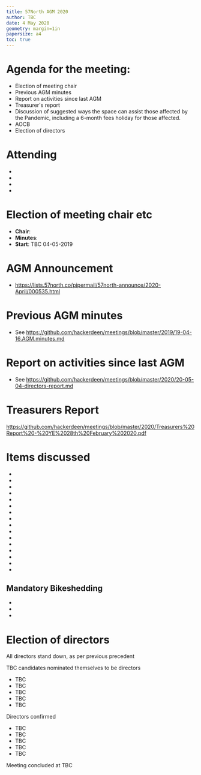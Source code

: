 ```yaml
---
title: 57North AGM 2020
author: TBC
date: 4 May 2020
geometry: margin=1in
papersize: a4
toc: true
---
```


# Agenda for the meeting:

* Election of meeting chair
* Previous AGM minutes
* Report on activities since last AGM
* Treasurer's report
* Discussion of suggested ways the space can assist those affected by the Pandemic, including a 6-month fees holiday for those affected.
* AOCB
* Election of directors

# Attending

* 
*
*
*

# Election of meeting chair etc

* **Chair**: 
* **Minutes**: 
* **Start**: TBC 04-05-2019

# AGM Announcement
* https://lists.57north.co/pipermail/57north-announce/2020-April/000535.html

# Previous AGM minutes
* See https://github.com/hackerdeen/meetings/blob/master/2019/19-04-16.AGM.minutes.md

# Report on activities since last AGM
* See https://github.com/hackerdeen/meetings/blob/master/2020/20-05-04-directors-report.md

# Treasurers Report
https://github.com/hackerdeen/meetings/blob/master/2020/Treasurers%20Report%20-%20YE%2028th%20February%202020.pdf

# Items discussed
* 
*
*
*
* 
*
*
*
* 
*
*
*
* 
*
*
*

## Mandatory Bikeshedding
*
*
*

# Election of directors

All directors stand down, as per previous precedent

TBC candidates nominated themselves to be directors
* TBC
* TBC
* TBC
* TBC
* TBC

Directors confirmed
* TBC
* TBC
* TBC
* TBC
* TBC



Meeting concluded at TBC
